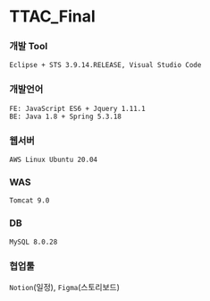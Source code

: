 # TTAC_Final

### 개발 Tool  
`Eclipse + STS 3.9.14.RELEASE, Visual Studio Code`

### 개발언어
`FE: JavaScript ES6 + Jquery 1.11.1`  
`BE: Java 1.8 + Spring 5.3.18`

### 웹서버
`AWS Linux Ubuntu 20.04`

### WAS  
`Tomcat 9.0 `
### DB
`MySQL 8.0.28`

### 협업툴
`Notion`(일정), `Figma`(스토리보드)